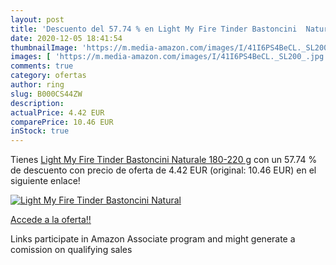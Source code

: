 ```yaml
---
layout: post
title: 'Descuento del 57.74 % en Light My Fire Tinder Bastoncini  Natural'
date: 2020-12-05 18:41:54
thumbnailImage: 'https://m.media-amazon.com/images/I/41I6PS4BeCL._SL200_.jpg'
images: [ 'https://m.media-amazon.com/images/I/41I6PS4BeCL._SL200_.jpg' ]
comments: true
category: ofertas
author: ring
slug: B000CS44ZW
description:
actualPrice: 4.42 EUR
comparePrice: 10.46 EUR
inStock: true
---
```


Tienes [Light My Fire Tinder Bastoncini  Naturale  180-220 g](https://www.amazon.it/dp/B000CS44ZW/?tag=tolees00-21) con un 57.74 % de descuento con precio de oferta de 4.42 EUR (original: 10.46 EUR) en el siguiente enlace!

[![Light My Fire Tinder Bastoncini  Natural](https://m.media-amazon.com/images/I/41I6PS4BeCL._SL200_.jpg)](https://www.amazon.it/dp/B000CS44ZW/?tag=tolees00-21)

[Accede a la oferta!!](https://www.amazon.it/dp/B000CS44ZW/?tag=tolees00-21)

Links participate in Amazon Associate program and might generate a comission on qualifying sales


